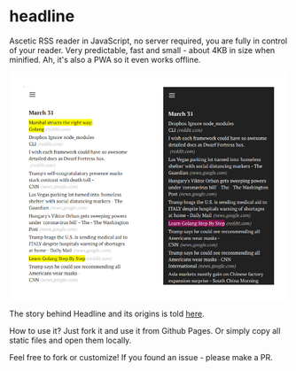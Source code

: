 # headline

Ascetic RSS reader in JavaScript, no server required, you are fully in control of your reader. Very predictable, fast and small - about 4KB in size when minified. Ah, it's also a PWA so it even works offline.

![screenshot](headline.png)

The story behind Headline and its origins is told [here](https://zserge.com/posts/rss/).

How to use it? Just fork it and use it from Github Pages. Or simply copy all static files and open them locally.

Feel free to fork or customize! If you found an issue - please make a PR.
